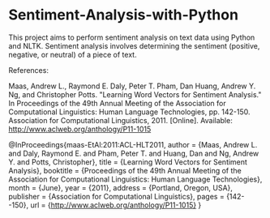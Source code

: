 # Sentiment-Analysis-with-Python
This project aims to perform sentiment analysis on text data using Python and NLTK. Sentiment analysis involves determining the sentiment (positive, negative, or neutral) of a piece of text.

References:

Maas, Andrew L., Raymond E. Daly, Peter T. Pham, Dan Huang, Andrew Y. Ng, and Christopher Potts. "Learning Word Vectors for Sentiment Analysis." In Proceedings of the 49th Annual Meeting of the Association for Computational Linguistics: Human Language Technologies, pp. 142-150. Association for Computational Linguistics, 2011. [Online]. Available: http://www.aclweb.org/anthology/P11-1015

@InProceedings{maas-EtAl:2011:ACL-HLT2011,
  author    = {Maas, Andrew L.  and  Daly, Raymond E.  and  Pham, Peter T.  and  Huang, Dan  and  Ng, Andrew Y.  and  Potts, Christopher},
  title     = {Learning Word Vectors for Sentiment Analysis},
  booktitle = {Proceedings of the 49th Annual Meeting of the Association for Computational Linguistics: Human Language Technologies},
  month     = {June},
  year      = {2011},
  address   = {Portland, Oregon, USA},
  publisher = {Association for Computational Linguistics},
  pages     = {142--150},
  url       = {http://www.aclweb.org/anthology/P11-1015}
}